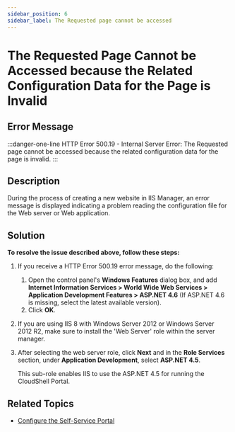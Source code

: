 ```yaml
---
sidebar_position: 6
sidebar_label: The Requested page cannot be accessed
---
```


# The Requested Page Cannot be Accessed because the Related Configuration Data for the Page is Invalid

## Error Message

:::danger-one-line
HTTP Error 500.19 - Internal Server Error: The Requested page cannot be accessed because the related configuration data for the page is invalid.
:::

## Description

During the process of creating a new website in IIS Manager, an error message is displayed indicating a problem reading the configuration file for the Web server or Web application.

## Solution

**To resolve the issue described above, follow these steps:**

1. If you receive a HTTP Error 500.19 error message, do the following:
    
    1. Open the control panel's **Windows Features** dialog box, and add **Internet Information Services > World Wide Web Services > Application Development Features > ASP.NET 4.6** (If ASP.NET 4.6 is missing, select the latest available version).
    2. Click **OK**.
2. If you are using IIS 8 with Windows Server 2012 or Windows Server 2012 R2, make sure to install the 'Web Server' role within the server manager.
3. After selecting the web server role, click **Next** and in the **Role Services** section, under **Application Development**, select **ASP.NET 4.5**.
    
    This sub-role enables IIS to use the ASP.NET 4.5 for running the CloudShell Portal.
    

## Related Topics

- [Configure the Self-Service Portal](../../install-configure/cloudshell-suite/configure-products/configure-portal/index.md)
